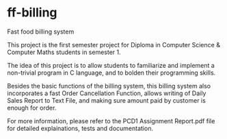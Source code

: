 # ff-billing
Fast food billing system

This project is the first semester project for Diploma in Computer Science & Computer Maths students in semester 1.

The idea of this project is to allow students to familiarize and implement a non-trivial program  in C language, and to bolden their programming skills.

Besides the basic functions of the billing system, this billing system also incorporates a fast Order Cancellation Function, allows writing of Daily Sales Report to Text File, and making sure amount paid by customer is enough for order.

For more information, please refer to the PCD1 Assignment Report.pdf file for detailed explainations, tests and documentation.
